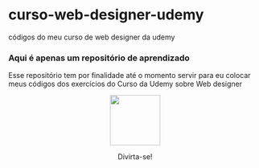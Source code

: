 # curso-web-designer-udemy
códigos do meu curso de web designer da udemy


### Aqui é apenas um repositório de aprendizado

Esse repositório tem por finalidade até o momento servir para eu colocar meus códigos dos exercícios do Curso da Udemy sobre Web designer

<p align="center"><img src="https://user-images.githubusercontent.com/12505952/79281569-68acdd00-7e89-11ea-9ba5-17d6c3037744.png" width="100" height="100" /> </p>


<p align="center"> Divirta-se! </p>

